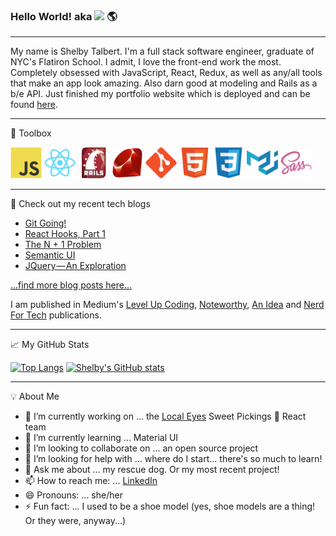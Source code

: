 ### Hello World! aka <img src="https://raw.githubusercontent.com/MartinHeinz/MartinHeinz/master/wave.gif" width="30px"> 🌎

---

My name is Shelby Talbert. I'm a full stack software engineer, graduate of NYC's Flatiron School. I admit, I love the front-end work the most. Completely obsessed with JavaScript, React, Redux, as well as any/all tools that make an app look amazing. Also darn good at modeling and Rails as a b/e API. Just finished my portfolio website which is deployed and can be found [here](https://shelbytalbert.netlify.app/).

---
🧰 Toolbox

<img src="https://github.com/devicons/devicon/blob/master/icons/javascript/javascript-original.svg" alt="javascript logo" width="50" height="50"/> <img src="https://github.com/devicons/devicon/blob/master/icons/react/react-original.svg" alt="react logo" width="50" height="50"/> <img src="https://github.com/devicons/devicon/blob/master/icons/rails/rails-original-wordmark.svg" alt="rails logo" width="50" height="50"/> <img src="https://github.com/devicons/devicon/blob/master/icons/ruby/ruby-original.svg" alt="ruby logo" width="50" height="50"/> <img src="https://github.com/devicons/devicon/blob/master/icons/git/git-original.svg" alt="git logo" width="50" height="50"/> <img src="https://github.com/devicons/devicon/blob/master/icons/html5/html5-original.svg" alt="html5 logo" width="50" height="50"/> <img src="https://github.com/devicons/devicon/blob/master/icons/css3/css3-original.svg" alt="css logo" width="50" height="50"/> <img src="https://github.com/devicons/devicon/blob/master/icons/materialui/materialui-original.svg" alt="materialui logo" width="50" height="50"/> <img src="https://github.com/devicons/devicon/blob/master/icons/sass/sass-original.svg" alt="sass logo" width="50" height="50"/>

---

📙 Check out my recent tech blogs 

<!-- BLOG-POST-LIST:START -->
- [Git Going!](https://medium.com/nerd-for-tech/git-going-295805e2b29a?source=rss-6c88fa3c4753------2)
- [React Hooks, Part 1](https://levelup.gitconnected.com/react-hooks-part-1-304643294f5?source=rss-6c88fa3c4753------2)
- [The N + 1 Problem](https://levelup.gitconnected.com/the-n-1-problem-a8f66e3fcf54?source=rss-6c88fa3c4753------2)
- [Semantic UI](https://mi-shelbyrose.medium.com/semantic-ui-e33025046aaf?source=rss-6c88fa3c4753------2)
- [JQuery — An Exploration](https://medium.com/an-idea/jquery-an-exploration-dc203ba05932?source=rss-6c88fa3c4753------2)
<!-- BLOG-POST-LIST:END -->

[...find more blog posts here...](https://mi-shelbyrose.medium.com/)

I am published in Medium's [Level Up Coding](https://levelup.gitconnected.com/), [Noteworthy](https://blog.usejournal.com/), [An Idea](https://medium.com/an-idea) and [Nerd For Tech](https://medium.com/nerd-for-tech) publications.

---
&#x1f4c8; My GitHub Stats

[![Top Langs](https://github-readme-stats.vercel.app/api/top-langs/?username=miShelbyT&hide=java,scss&theme=tokyonight&layout=compact)](https://github.com/anuraghazra/github-readme-stats) 
[![Shelby's GitHub stats](https://github-readme-stats.vercel.app/api?username=miShelbyT&theme=tokyonight&layout=compact)](https://github.com/anuraghazra/github-readme-stats)

---


💡 About Me

- 🔭 I’m currently working on ... the [Local Eyes](https://beta.localeyes.org/) Sweet Pickings 🍎 React team
- 🌱 I’m currently learning ... Material UI
- 👯 I’m looking to collaborate on ... an open source project
- 🤔 I’m looking for help with ... where do I start... there's so much to learn!
- 💬 Ask me about ... my rescue dog. Or my most recent project!
- 📫 How to reach me: ... [LinkedIn](https://www.linkedin.com/in/shelby-talbert/)
- 😄 Pronouns: ... she/her
- ⚡ Fun fact: ... I used to be a shoe model (yes, shoe models are a thing! Or they were, anyway...)
